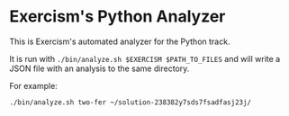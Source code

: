 # Exercism's Python Analyzer

This is Exercism's automated analyzer for the Python track.

It is run with `./bin/analyze.sh $EXERCISM $PATH_TO_FILES` and will write a JSON file with an analysis to the same directory.

For example:

```bash
./bin/analyze.sh two-fer ~/solution-238382y7sds7fsadfasj23j/
```
